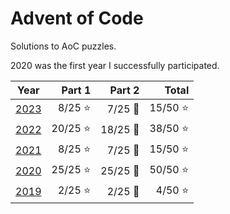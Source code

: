# Advent of Code

Solutions to AoC puzzles.

2020 was the first year I successfully participated.

| Year         | Part 1   | Part 2   | Total    |
| ------------ | -------: | -------: | -------: |
| [2023](2023) |  8/25 ⭐ |  7/25 🌟 | 15/50 ⭐ |
| [2022](2022) | 20/25 ⭐ | 18/25 🌟 | 38/50 ⭐ |
| [2021](2021) |  8/25 ⭐ |  7/25 🌟 | 15/50 ⭐ |
| [2020](2020) | 25/25 ⭐ | 25/25 🌟 | 50/50 ⭐ |
| [2019](2019) |  2/25 ⭐ |  2/25 🌟 |  4/50 ⭐ |
